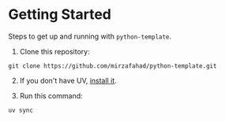 # Getting Started

Steps to get up and running with `python-template`.

1. Clone this repository:

```shell
git clone https://github.com/mirzafahad/python-template.git
```

2. If you don't have UV, [install it](https://github.com/astral-sh/uv).

3. Run this command:

```shell
uv sync
```